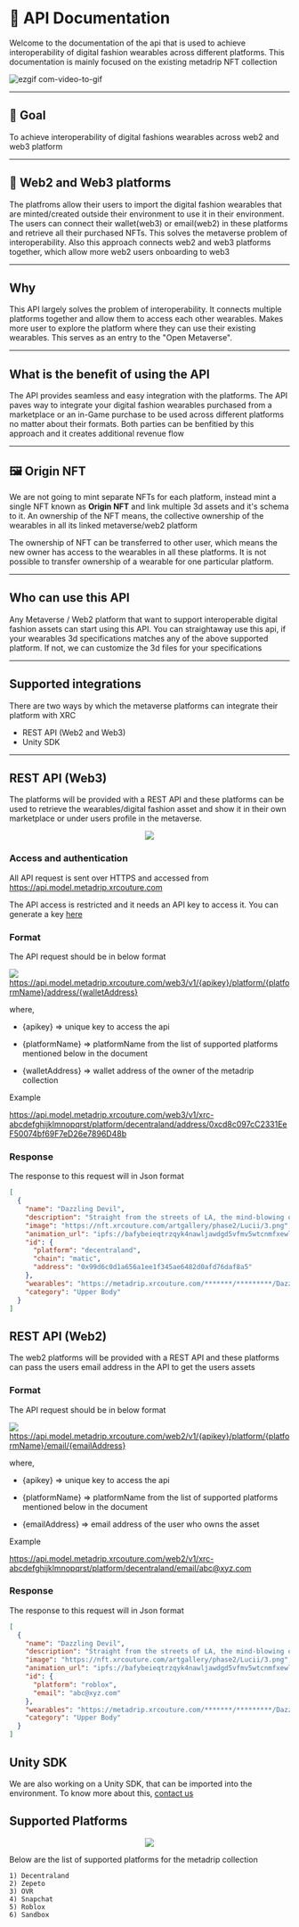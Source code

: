# 📙 API Documentation

Welcome to the documentation of the api that is used to achieve interoperability of digital fashion wearables across different platforms. This documentation is mainly focused on the existing metadrip NFT collection

![ezgif com-video-to-gif](https://user-images.githubusercontent.com/122074866/234850975-50f66b94-4833-448f-8f58-0bc3f16a37aa.gif)

---

## 🥅 Goal

To achieve interoperability of digital fashions wearables across web2 and web3 platform

---

## 🔗 Web2 and Web3 platforms

  The platfroms allow their users to import the digital fashion wearables that are minted/created outside their environment to use it in their environment. The users can connect their wallet(web3) or email(web2) in these platforms and retrieve all their purchased NFTs. This solves the metaverse problem of interoperability. Also this approach connects web2 and web3 platforms together, which allow more web2 users onboarding to web3

---

## Why 
  This API largely solves the problem of interoperability. It connects multiple platforms together and allow them to access each other wearables. 
  Makes more user to explore the platform where they can use their existing wearables.
  This serves as an entry to the "Open Metaverse". 

---

## What is the benefit of using the API
  The API provides seamless and easy integration with the platforms. The API paves way to integrate your digital fashion wearables purchased from a marketplace or an in-Game purchase to be used across different platforms no matter about their formats. Both parties can be benfitied by this approach and it creates additional revenue flow
  
---

## 🖼️ Origin NFT

  We are not going to mint separate NFTs for each platform, instead mint a single NFT known as **Origin NFT** and link multiple 3d assets and it's schema to it. 
An ownership of the NFT means, the collective ownership of the wearables in all its linked metaverse/web2 platform

  The ownership of NFT can be transferred to other user, which means the new owner has access to the wearables in all these platforms. 
It is not possible to transfer ownership of a wearable for one particular platform.

---

## Who can use this API

  Any Metaverse / Web2 platform that want to support interoperable digital fashion assets can start using this API. You can straightaway use this api, if your wearables 3d specifications matches any of the above supported platform. If not, we can customize the 3d files for your specifications
  
---
  
## Supported integrations
  There are two ways by which the metaverse platforms can integrate their platform with XRC
  - REST API (Web2 and Web3)
  - Unity SDK

---

## REST API (Web3)

  The platforms will be provided with a REST API and these platforms can be used to retrieve the wearables/digital fashion asset and show it in their own marketplace or under users profile in the metaverse.
  
  
<div align="center">
      <img src="https://user-images.githubusercontent.com/122074866/234560521-49e9574a-0ecc-4322-9e83-11342ba989ab.png">
</div>

### Access and authentication
  All API request is sent over HTTPS and accessed from https://api.model.metadrip.xrcouture.com
  
  The API access is restricted and it needs an API key to access it. You can generate a key [here](https://metadripos.netlify.app/api)

### Format
  The API request should be in below format

  <img src="https://img.shields.io/static/v1?label=&message=GET&color=blue"> https://api.model.metadrip.xrcouture.com/web3/v1/{apikey}/platform/{platformName}/address/{walletAddress}
  
  where,
  
   - {apikey} => unique key to access the api
    
   - {platformName} => platformName from the list of supported platforms mentioned below in the document
   
   - {walletAddress} => wallet address of the owner of the metadrip collection

  Example

  https://api.model.metadrip.xrcouture.com/web3/v1/xrc-abcdefghijklmnopqrst/platform/decentraland/address/0xcd8c097cC2331EeF50074bf69F7eD26e7896D48b

### Response
The response to this request will in Json format


  ```json
  [
    {
      "name": "Dazzling Devil",
      "description": "Straight from the streets of LA, the mind-blowing outfit by Lucii is ready to give your virtual closet a blend of futuristic and gala vibes. The multi-colored flashlights, the leather finesse, and the ‘ready-to-rock’ boots underline the designer’s cutting-edge creativity and imagination. Be the multi-hued spotlight in the Metaverse!",
      "image": "https://nft.xrcouture.com/artgallery/phase2/Lucii/3.png",
      "animation_url": "ipfs://bafybeieqtrzqyk4nawljawdgd5vfmv5wtcnmfxewlyanznvyecltdrb47q",
      "id": {
        "platform": "decentraland",
        "chain": "matic",
        "address": "0x99d6c0d1a656a1ee1f345ae6482d0afd76daf8a5"
      },
      "wearables": "https://metadrip.xrcouture.com/*******/*********/Dazzling_Devil_DCL.glb",
      "category": "Upper Body"
    }
  ]
  ```

## REST API (Web2)

  The web2 platforms will be provided with a REST API and these platforms can pass the users email address in the API to get the users assets
  
### Format
  
  The API request should be in below format

  <img src="https://img.shields.io/static/v1?label=&message=GET&color=blue"> https://api.model.metadrip.xrcouture.com/web2/v1/{apikey}/platform/{platformName}/email/{emailAddress}
  
  where,
  
   - {apikey} => unique key to access the api
    
   - {platformName} => platformName from the list of supported platforms mentioned below in the document
   
   - {emailAddress} => email address of the user who owns the asset

  Example

  https://api.model.metadrip.xrcouture.com/web2/v1/xrc-abcdefghijklmnopqrst/platform/decentraland/email/abc@xyz.com
  
  ### Response
The response to this request will in Json format


  ```json
  [
    {
      "name": "Dazzling Devil",
      "description": "Straight from the streets of LA, the mind-blowing outfit by Lucii is ready to give your virtual closet a blend of futuristic and gala vibes. The multi-colored flashlights, the leather finesse, and the ‘ready-to-rock’ boots underline the designer’s cutting-edge creativity and imagination. Be the multi-hued spotlight in the Metaverse!",
      "image": "https://nft.xrcouture.com/artgallery/phase2/Lucii/3.png",
      "animation_url": "ipfs://bafybeieqtrzqyk4nawljawdgd5vfmv5wtcnmfxewlyanznvyecltdrb47q",
      "id": {
        "platform": "roblox",
        "email": "abc@xyz.com"
      },
      "wearables": "https://metadrip.xrcouture.com/*******/*********/Dazzling_Devil_DCL.glb",
      "category": "Upper Body"
    }
  ]
  ```

## Unity SDK

  We are also working on a Unity SDK, that can be imported into the environment. To know more about this, [contact us](mailto:hello@xrcouture.com)
  
  
## Supported Platforms

<div align="center">
      <img src="https://media.discordapp.net/attachments/1103350204599640075/1103359216565100665/Group_6.png?width=1270&height=532">
</div>

  Below are the list of supported platforms for the metadrip collection

    1) Decentraland
    2) Zepeto
    3) OVR
    4) Snapchat
    5) Roblox
    6) Sandbox  
  



